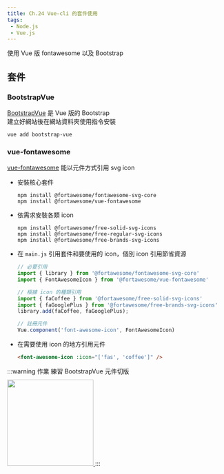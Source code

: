 ```yaml
--- 
title: Ch.24 Vue-cli 的套件使用
tags:
 - Node.js
 - Vue.js
---
```

使用 Vue 版 fontawesome 以及 Bootstrap
<!-- more -->

## 套件
### BootstrapVue
[BootstrapVue](https://bootstrap-vue.js.org/) 是 Vue 版的 Bootstrap  
建立好網站後在網站資料夾使用指令安裝  
```
vue add bootstrap-vue
```
### vue-fontawesome
[vue-fontawesome](https://github.com/FortAwesome/vue-fontawesome) 能以元件方式引用 svg icon  
- 安裝核心套件
  ```
  npm install @fortawesome/fontawesome-svg-core 
  npm install @fortawesome/vue-fontawesome
  ```
- 依需求安裝各類 icon
  ```
  npm install @fortawesome/free-solid-svg-icons
  npm install @fortawesome/free-regular-svg-icons
  npm install @fortawesome/free-brands-svg-icons
  ```
- 在 `main.js` 引用套件和要使用的 icon，個別 icon 引用節省資源
  ```js
  // 必要引用
  import { library } from '@fortawesome/fontawesome-svg-core'
  import { FontAwesomeIcon } from '@fortawesome/vue-fontawesome'

  // 根據 icon 的種類引用
  import { faCoffee } from '@fortawesome/free-solid-svg-icons'
  import { faGooglePlus } from '@fortawesome/free-brands-svg-icons'
  library.add(faCoffee, faGooglePlus);

  // 註冊元件
  Vue.component('font-awesome-icon', FontAwesomeIcon)
  ```
- 在需要使用 icon 的地方引用元件
  ```html
  <font-awesome-icon :icon="['fas', 'coffee']" />
  ```

:::warning 作業
練習 BootstrapVue 元件切版  
<a href="https://getbootstrap.com/docs/4.4/examples/jumbotron/" target="_blank">
  <img src="/F2E-book/images/ch23/jumbotron.png" height="200" style="margin: 10px 0;">
</a>
:::